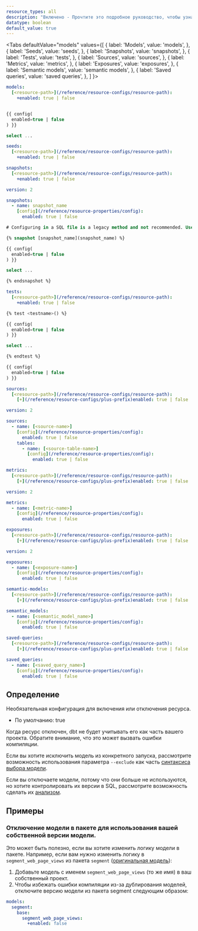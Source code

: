 ```yaml
---
resource_types: all
description: "Включено - Прочтите это подробное руководство, чтобы узнать о конфигурациях в dbt."
datatype: boolean
default_value: true
---
```


<Tabs
  defaultValue="models"
  values={[
    { label: 'Models', value: 'models', },
    { label: 'Seeds', value: 'seeds', },
    { label: 'Snapshots', value: 'snapshots', },
    { label: 'Tests', value: 'tests', },
    { label: 'Sources', value: 'sources', },
    { label: 'Metrics', value: 'metrics', },
    { label: 'Exposures', value: 'exposures', },
    { label: 'Semantic models', value: 'semantic models', },
    { label: 'Saved queries', value: 'saved queries', },
  ]
}>
<TabItem value="models">

<File name='dbt_project.yml'>

```yml
models:
  [<resource-path>](/reference/resource-configs/resource-path):
    +enabled: true | false

```

</File>

<File name='models/<modelname>.sql'>

```sql

{{ config(
  enabled=true | false
) }}

select ...


```

</File>

</TabItem>


<TabItem value="seeds">

<File name='dbt_project.yml'>

```yml
seeds:
  [<resource-path>](/reference/resource-configs/resource-path):
    +enabled: true | false

```

</File>

</TabItem>

<TabItem value="snapshots">

<File name='dbt_project.yml'>

```yml
snapshots:
  [<resource-path>](/reference/resource-configs/resource-path):
    +enabled: true | false

```

</File>

<VersionBlock firstVersion="1.9">

<File name='snapshots/snapshot_name.yml'>

```yaml
version: 2

snapshots:
  - name: snapshot_name
    [config](/reference/resource-properties/config):
      enabled: true | false
```

</File>

</VersionBlock>

<File name='snapshots/<filename>.sql'>

```sql
# Configuring in a SQL file is a legacy method and not recommended. Use the YAML file instead.

{% snapshot [snapshot_name](snapshot_name) %}

{{ config(
  enabled=true | false
) }}

select ...

{% endsnapshot %}
```
</File>


</TabItem>

<TabItem value="tests">

<File name='dbt_project.yml'>

```yml
tests:
  [<resource-path>](/reference/resource-configs/resource-path):
    +enabled: true | false

```

</File>

<File name='tests/<filename>.sql'>

```sql
{% test <testname>() %}

{{ config(
  enabled=true | false
) }}

select ...

{% endtest %}

```

</File>

<File name='tests/<filename>.sql'>

```sql
{{ config(
  enabled=true | false
) }}
```

</File>

</TabItem>

<TabItem value="sources">

<File name='dbt_project.yml'>

```yaml
sources:
  [<resource-path>](/reference/resource-configs/resource-path):
    [+](/reference/resource-configs/plus-prefix)enabled: true | false

```

</File>


<File name='models/properties.yml'>

```yaml
version: 2

sources:
  - name: [<source-name>]
    [config](/reference/resource-properties/config):
      enabled: true | false
    tables:
      - name: [<source-table-name>]
        [config](/reference/resource-properties/config):
          enabled: true | false

```

</File>


</TabItem>

<TabItem value="metrics">

<File name='dbt_project.yml'>

```yaml
metrics:
  [<resource-path>](/reference/resource-configs/resource-path):
    [+](/reference/resource-configs/plus-prefix)enabled: true | false
```

</File>

<File name='models/metrics.yml'>

```yaml
version: 2

metrics:
  - name: [<metric-name>]
    [config](/reference/resource-properties/config):
      enabled: true | false
```

</File>

</TabItem>

<TabItem value="exposures">

<File name='dbt_project.yml'>

```yaml
exposures:
  [<resource-path>](/reference/resource-configs/resource-path):
    [+](/reference/resource-configs/plus-prefix)enabled: true | false
```

</File>

<File name='models/exposures.yml'>

```yaml
version: 2

exposures:
  - name: [<exposure-name>]
    [config](/reference/resource-properties/config):
      enabled: true | false
```

</File>

</TabItem>

<TabItem value="semantic models">

<File name='dbt_project.yml'>

```yaml
semantic-models:
  [<resource-path>](/reference/resource-configs/resource-path):
    [+](/reference/resource-configs/plus-prefix)enabled: true | false
```

</File>

<File name='models/semantic_models.yml'>

```yaml
semantic_models:
  - name: [<semantic_model_name>]
    [config](/reference/resource-properties/config):
      enabled: true | false
```

</File>

</TabItem>

<TabItem value="saved queries">

<File name='dbt_project.yml'>

```yaml
saved-queries:
  [<resource-path>](/reference/resource-configs/resource-path):
    [+](/reference/resource-configs/plus-prefix)enabled: true | false
```

</File>

<File name='models/semantic_models.yml'>

```yaml
saved_queries:
  - name: [<saved_query_name>]
    [config](/reference/resource-properties/config):
      enabled: true | false
```

</File>

</TabItem>

</Tabs>

## Определение

Необязательная конфигурация для включения или отключения ресурса.

* По умолчанию: true

Когда ресурс отключен, dbt не будет учитывать его как часть вашего проекта. Обратите внимание, что это может вызвать ошибки компиляции.

Если вы хотите исключить модель из конкретного запуска, рассмотрите возможность использования параметра `--exclude` как часть [синтаксиса выбора модели](/reference/node-selection/syntax).

Если вы отключаете модели, потому что они больше не используются, но хотите контролировать их версии в SQL, рассмотрите возможность сделать их [анализом](/docs/build/analyses).

## Примеры
### Отключение модели в пакете для использования вашей собственной версии модели.
Это может быть полезно, если вы хотите изменить логику модели в пакете. Например, если вам нужно изменить логику в `segment_web_page_views` из пакета `segment` ([оригинальная модель](https://github.com/dbt-labs/segment/blob/a8ff2f892b009a69ec36c3061a87e437f0b0ea93/models/base/segment_web_page_views.sql)):
1. Добавьте модель с именем `segment_web_page_views` (то же имя) в ваш собственный проект.
2. Чтобы избежать ошибки компиляции из-за дублирования моделей, отключите версию модели из пакета segment следующим образом:

<File name='dbt_project.yml'>

```yml
models:
  segment:
    base:
      segment_web_page_views:
        +enabled: false
```

</File>